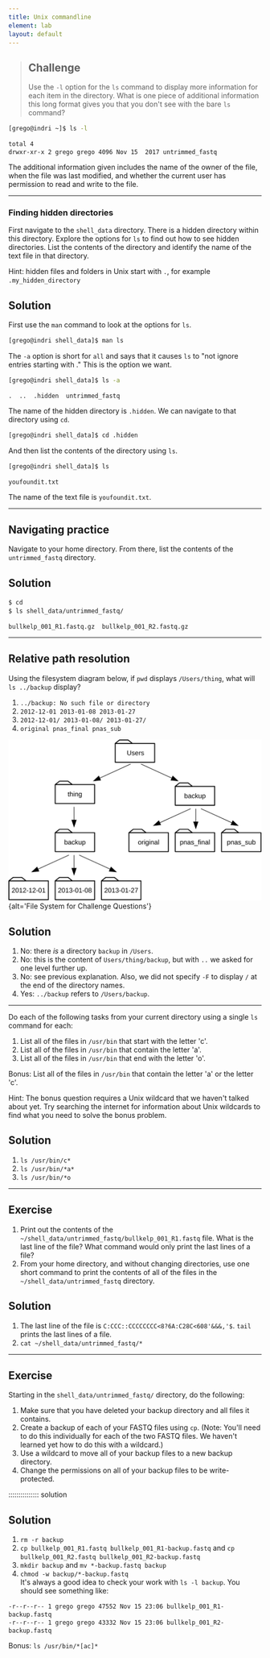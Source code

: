 ```yaml
---
title: Unix commandline
element: lab
layout: default
---
```


>## Challenge
>
>Use the `-l` option for the `ls` command to display more information for each item
>in the directory. What is one piece of additional information this long format
>gives you that you don't see with the bare `ls` command?
    
```bash
[grego@indri ~]$ ls -l
```
    
```output
total 4
drwxr-xr-x 2 grego grego 4096 Nov 15  2017 untrimmed_fastq
```

The additional information given includes the name of the owner of the file,
    when the file was last modified, and whether the current user has permission
    to read and write to the file.

***

### Finding hidden directories

First navigate to the `shell_data` directory. There is a hidden directory within this directory. Explore the options for `ls` to
find out how to see hidden directories. List the contents of the directory and
identify the name of the text file in that directory.

Hint: hidden files and folders in Unix start with `.`, for example `.my_hidden_directory`


## Solution

First use the `man` command to look at the options for `ls`.

```bash
[grego@indri shell_data]$ man ls
```

The `-a` option is short for `all` and says that it causes `ls` to "not ignore
entries starting with ." This is the option we want.

```bash
[grego@indri shell_data]$ ls -a
```

```output
.  ..  .hidden  untrimmed_fastq
```

The name of the hidden directory is `.hidden`. We can navigate to that directory
using `cd`.

```bash
[grego@indri shell_data]$ cd .hidden
```

And then list the contents of the directory using `ls`.

```bash
[grego@indri shell_data]$ ls
```

```output
youfoundit.txt
```

The name of the text file is `youfoundit.txt`.


***

## Navigating practice

Navigate to your home directory. From there, list the contents of the `untrimmed_fastq`
directory.


## Solution

```bash
$ cd
$ ls shell_data/untrimmed_fastq/
```

```output
bullkelp_001_R1.fastq.gz  bullkelp_001_R2.fastq.gz 
```

***

## Relative path resolution

Using the filesystem diagram below, if `pwd` displays `/Users/thing`,
what will `ls ../backup` display?

1. `../backup: No such file or directory`
2. `2012-12-01 2013-01-08 2013-01-27`
3. `2012-12-01/ 2013-01-08/ 2013-01-27/`
4. `original pnas_final pnas_sub`

![](figs/filesystem-challenge.svg){alt='File System for Challenge Questions'}


## Solution

1. No: there *is* a directory `backup` in `/Users`.
2. No: this is the content of `Users/thing/backup`,
  but with `..` we asked for one level further up.
3. No: see previous explanation.
  Also, we did not specify `-F` to display `/` at the end of the directory names.
4. Yes: `../backup` refers to `/Users/backup`.

***


Do each of the following tasks from your current directory using a single
`ls` command for each:

1. List all of the files in `/usr/bin` that start with the letter 'c'.
2. List all of the files in `/usr/bin` that contain the letter 'a'.
3. List all of the files in `/usr/bin` that end with the letter 'o'.

Bonus: List all of the files in `/usr/bin` that contain the letter 'a' or the
letter 'c'.

Hint: The bonus question requires a Unix wildcard that we haven't talked about
yet. Try searching the internet for information about Unix wildcards to find
what you need to solve the bonus problem.


## Solution

1. `ls /usr/bin/c*`
2. `ls /usr/bin/*a*`
3. `ls /usr/bin/*o`  

***

## Exercise

1. Print out the contents of the `~/shell_data/untrimmed_fastq/bullkelp_001_R1.fastq` file. 
   What is the last line of the file? What command would only print the last lines of a file?
2. From your home directory, and without changing directories,
  use one short command to print the contents of all of the files in
  the `~/shell_data/untrimmed_fastq` directory.


## Solution

1. The last line of the file is `C:CCC::CCCCCCCC<8?6A:C28C<608'&&&,'$`.
  `tail` prints the last lines of a file. 
2. `cat ~/shell_data/untrimmed_fastq/*`


***

## Exercise

Starting in the `shell_data/untrimmed_fastq/` directory, do the following:

1. Make sure that you have deleted your backup directory and all files it contains.
2. Create a backup of each of your FASTQ files using `cp`. (Note: You'll need to do this individually for each of the two FASTQ files. We haven't
  learned yet how to do this
  with a wildcard.)
3. Use a wildcard to move all of your backup files to a new backup directory.
4. Change the permissions on all of your backup files to be write-protected.

:::::::::::::::  solution

## Solution

1. `rm -r backup`
2. `cp bullkelp_001_R1.fastq bullkelp_001_R1-backup.fastq` and `cp bullkelp_001_R2.fastq bullkelp_001_R2-backup.fastq`
3. `mkdir backup` and `mv *-backup.fastq backup`
4. `chmod -w backup/*-backup.fastq`  
  It's always a good idea to check your work with `ls -l backup`. You should see something like:

```output
-r--r--r-- 1 grego grego 47552 Nov 15 23:06 bullkelp_001_R1-backup.fastq
-r--r--r-- 1 grego grego 43332 Nov 15 23:06 bullkelp_001_R2-backup.fastq
```
  Bonus: `ls /usr/bin/*[ac]*`

